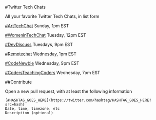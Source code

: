 #Twitter Tech Chats

All your favorite Twitter Tech Chats, in list form

[#ArtTechChat](https://twitter.com/hashtag/arttechchat?src=hash)
Sunday, 1pm EST

[#WomeninTechChat](https://twitter.com/hashtag/WomeninTechChat?src=hash)
Tuesday, 12pm EST

[#DevDiscuss](https://twitter.com/hashtag/DevDiscuss?src=hash)
Tuesdays, 9pm EST

[#Remotechat](https://twitter.com/hashtag/Remotechat?src=hash)
Wednesday, 1pm EST

[#CodeNewbie](https://twitter.com/hashtag/CodeNewbie?src=hash)
Wednesday, 9pm EST

[#CodersTeachingCoders](https://twitter.com/hashtag/CodersTeachingCoders?src=hash)
Wednesday, 7pm EST

##Contribute

Open a new pull request, with at least the following information


```
[#HASHTAG_GOES_HERE](https://twitter.com/hashtag/HASHTAG_GOES_HERE?src=hash)
Date, time, timezone, etc
Description (optional)
```